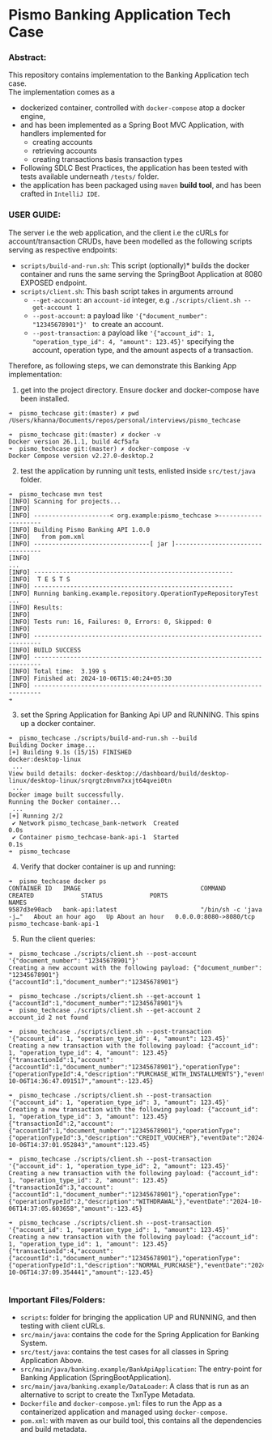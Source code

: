 Pismo Banking Application Tech Case
====

### **Abstract**:
This repository contains implementation to the Banking Application tech case. \
The implementation comes as a 
- dockerized container, controlled with `docker-compose` atop a docker engine, 
- and has been implemented as a Spring Boot MVC Application, with handlers implemented for
    - creating accounts
    - retrieving accounts
    - creating transactions basis transaction types
- Following SDLC Best Practices, the application has been tested with tests available underneath `/tests/` folder.
- the application has been packaged using `maven` **build tool**, and has been crafted in `IntelliJ IDE`. 

### **USER GUIDE:**

The server i.e the web application, and the client i.e the cURLs for account/transaction CRUDs,
have been modelled as the following scripts serving as respective endpoints:
- `scripts/build-and-run.sh`: This script (optionally)* builds the docker container and runs the same serving the SpringBoot Application at 8080 EXPOSED endpoint.
- `scripts/client.sh`: This bash script takes in arguments arround 
  - `--get-account`: an `account-id` integer, e.g `./scripts/client.sh --get-account 1 `
  - `--post-account`: a payload like ```'{"document_number": "12345678901"}' ``` to create an account.
  - `--post-transaction`: a payload like ```'{"account_id": 1, "operation_type_id": 4, "amount": 123.45}'``` specifying the account, operation type, and the amount aspects of a transaction.

Therefore, as following steps, we can demonstrate this Banking App implementation:

1. get into the project directory. Ensure docker and docker-compose have been installed.
```shell
➜  pismo_techcase git:(master) ✗ pwd
/Users/khanna/Documents/repos/personal/interviews/pismo_techcase

➜  pismo_techcase git:(master) ✗ docker -v
Docker version 26.1.1, build 4cf5afa
➜  pismo_techcase git:(master) ✗ docker-compose -v
Docker Compose version v2.27.0-desktop.2
```

2. test the application by running unit tests, enlisted inside `src/test/java` folder.
```shell
➜  pismo_techcase mvn test
[INFO] Scanning for projects...
[INFO] 
[INFO] ---------------------< org.example:pismo_techcase >---------------------
[INFO] Building Pismo Banking API 1.0.0
[INFO]   from pom.xml
[INFO] --------------------------------[ jar ]---------------------------------
[INFO] 
...
[INFO] -------------------------------------------------------
[INFO]  T E S T S
[INFO] -------------------------------------------------------
[INFO] Running banking.example.repository.OperationTypeRepositoryTest
...
[INFO] Results:
[INFO] 
[INFO] Tests run: 16, Failures: 0, Errors: 0, Skipped: 0
[INFO] 
[INFO] ------------------------------------------------------------------------
[INFO] BUILD SUCCESS
[INFO] ------------------------------------------------------------------------
[INFO] Total time:  3.199 s
[INFO] Finished at: 2024-10-06T15:40:24+05:30
[INFO] ------------------------------------------------------------------------
➜
```

3. set the Spring Application for Banking Api UP and RUNNING. This spins up a docker container.
```shell
➜  pismo_techcase ./scripts/build-and-run.sh --build                                     
Building Docker image...
[+] Building 9.1s (15/15) FINISHED                                                                                                                                                    docker:desktop-linux
 ...
View build details: docker-desktop://dashboard/build/desktop-linux/desktop-linux/srqrgtz0nvm7xxjt64qvei0tn
 ...
Docker image built successfully.
Running the Docker container...
 ...
[+] Running 2/2
 ✔ Network pismo_techcase_bank-network  Created                                                                                                                                                       0.0s 
 ✔ Container pismo_techcase-bank-api-1  Started                                                                                                                                                       0.1s 
➜  pismo_techcase  
```

4. Verify that docker container is up and running:
```shell
➜  pismo_techcase docker ps
CONTAINER ID   IMAGE                                 COMMAND                  CREATED             STATUS             PORTS                                                                                                                                  NAMES
9587d3e90acb   bank-api:latest                       "/bin/sh -c 'java -j…"   About an hour ago   Up About an hour   0.0.0.0:8080->8080/tcp                                                                                                                 pismo_techcase-bank-api-1
```

5. Run the client queries:
```shell
➜  pismo_techcase ./scripts/client.sh --post-account '{"document_number": "12345678901"}'                             
Creating a new account with the following payload: {"document_number": "12345678901"}
{"accountId":1,"document_number":"12345678901"}

➜  pismo_techcase ./scripts/client.sh --get-account 1                                                                 
{"accountId":1,"document_number":"12345678901"}%                                                                                                                                                           ➜  pismo_techcase ./scripts/client.sh --get-account 2
account_id 2 not found

➜  pismo_techcase ./scripts/client.sh --post-transaction '{"account_id": 1, "operation_type_id": 4, "amount": 123.45}'
Creating a new transaction with the following payload: {"account_id": 1, "operation_type_id": 4, "amount": 123.45}
{"transactionId":1,"account":{"accountId":1,"document_number":"12345678901"},"operationType":{"operationTypeId":4,"description":"PURCHASE_WITH_INSTALLMENTS"},"eventDate":"2024-10-06T14:36:47.091517","amount":-123.45}

➜  pismo_techcase ./scripts/client.sh --post-transaction '{"account_id": 1, "operation_type_id": 3, "amount": 123.45}'
Creating a new transaction with the following payload: {"account_id": 1, "operation_type_id": 3, "amount": 123.45}
{"transactionId":2,"account":{"accountId":1,"document_number":"12345678901"},"operationType":{"operationTypeId":3,"description":"CREDIT_VOUCHER"},"eventDate":"2024-10-06T14:37:01.952843","amount":123.45}

➜  pismo_techcase ./scripts/client.sh --post-transaction '{"account_id": 1, "operation_type_id": 2, "amount": 123.45}'
Creating a new transaction with the following payload: {"account_id": 1, "operation_type_id": 2, "amount": 123.45}
{"transactionId":3,"account":{"accountId":1,"document_number":"12345678901"},"operationType":{"operationTypeId":2,"description":"WITHDRAWAL"},"eventDate":"2024-10-06T14:37:05.603658","amount":-123.45}

➜  pismo_techcase ./scripts/client.sh --post-transaction '{"account_id": 1, "operation_type_id": 1, "amount": 123.45}'
Creating a new transaction with the following payload: {"account_id": 1, "operation_type_id": 1, "amount": 123.45}
{"transactionId":4,"account":{"accountId":1,"document_number":"12345678901"},"operationType":{"operationTypeId":1,"description":"NORMAL_PURCHASE"},"eventDate":"2024-10-06T14:37:09.354441","amount":-123.45}
 
```

### **Important Files/Folders**:
- `scripts`: folder for bringing the application UP and RUNNING, and then testing with client cURLs.
- `src/main/java`: contains the code for the Spring Application for Banking System.
- `src/test/java`: contains the test cases for all classes in Spring Application Above.
- `src/main/java/banking.example/BankApiApplication`: The entry-point for Banking Application (SpringBootApplication).
- `src/main/java/banking.example/DataLoader`: A class that is run as an alternative to script to create the TxnType Metadata.
- `Dockerfile` and `docker-compose.yml`: files to run the App as a containerized application and managed using `docker-compose`.
- `pom.xml`: with maven as our build tool, this contains all the dependencies and build metadata.
